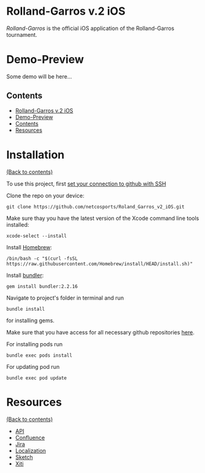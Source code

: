 # Rolland-Garros v.2 iOS

_Rolland-Garros_ is the official iOS application of the Rolland-Garros tournament.

# Demo-Preview

Some demo will be here...

## Contents

- [Rolland-Garros v.2 iOS](#rolland-garros-v2-ios)
- [Demo-Preview](#demo-preview)
- [Contents](#contents)
- [Resources](#resources)

# Installation
[(Back to contents)](#contents)

To use this project, first [set your connection to github with SSH](https://docs.github.com/en/authentication/connecting-to-github-with-ssh)

Сlone the repo on your device:

```
git clone https://github.com/netcosports/Roland_Garros_v2_iOS.git
```

Make sure thay you have the latest version of the Xcode command line tools installed:

```
xcode-select --install
```

Install [Homebrew](https://brew.sh/):

```
/bin/bash -c "$(curl -fsSL https://raw.githubusercontent.com/Homebrew/install/HEAD/install.sh)"
```

Install [bundler](https://bundler.io/):
```
gem install bundler:2.2.16
```

Navigate to project's folder in terminal and run

```
bundle install
``` 

for installing gems.

Make sure that you have access for all necessary github repositories [here](https://github.com/netcosports/Roland_Garros_v2_iOS/blob/development/Podfile).

For installing pods run 

```
bundle exec pods install
```

For updating pod run 

```
bundle exec pod update
```

# Resources
[(Back to contents)](#contents)

- [API](https://docs.google.com/spreadsheets/d/1kIEJcooh3hIipZQdds9s0v1ihHpiYybnfgrjBJ4-qEA/edit#gid=0)
- [Confluence](https://fedfraten.atlassian.net/wiki/spaces/RGApp/overview)
- [Jira](https://fedfraten.atlassian.net/secure/RapidBoard.jspa?rapidView=22)
- [Localization](https://docs.google.com/spreadsheets/d/13NK4l4XxQUbYk7R0-F52k8w7jgC_So1vzCEOGHQ9x1M/edit#gid=0)
- [Sketch](https://drive.google.com/drive/u/0/folders/1qUIibjueEqzBc8haAjeojwLGbzCRMMD7)
- [Xiti](https://drive.google.com/drive/folders/1Fs-QAQSGTOEJe4CQIfQqlMAah8w8FDe8)
